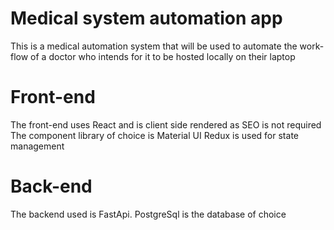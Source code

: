 # Medical system automation app

This is a medical automation system that will be used to automate the work-flow of a doctor who intends for it to be hosted locally on their laptop

# Front-end

The front-end uses React and is client side rendered as SEO is not required
The component library of choice is Material UI
Redux is used for state management

# Back-end

The backend used is FastApi.
PostgreSql is the database of choice
